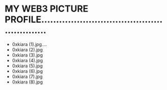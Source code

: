 # MY WEB3 PICTURE PROFILE.......................................................
- 0xkiara (1).jpg....
- 0xkiara (2).jpg
- 0xkiara (3).jpg
- 0xkiara (4).jpg
- 0xkiara (5).jpg
- 0xkiara (6).jpg
- 0xkiara (7).jpg
- 0xkiara (8).jpg
